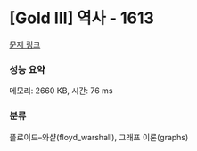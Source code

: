 # [Gold III] 역사 - 1613 

[문제 링크](https://www.acmicpc.net/problem/1613) 

### 성능 요약

메모리: 2660 KB, 시간: 76 ms

### 분류

플로이드–와샬(floyd_warshall), 그래프 이론(graphs)

